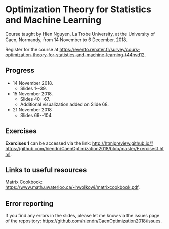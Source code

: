 # Optimization Theory for Statistics and Machine Learning
Course taught by Hien Nguyen, La Trobe University, at the University of Caen, Normandy, from 14 November to 6 December, 2018.

Register for the course at https://evento.renater.fr/survey/cours-optimization-theory-for-statistics-and-machine-learning-t44hvd12.

## Progress
- 14 November 2018.
  - Slides 1--39.
- 15 November 2018.
  - Slides 40--67.
  - Additional visualization added on Slide 68.
- 21 November 2018
  - Slides 69--104.

## Exercises

**Exercises 1** can be accessed via the link:
http://htmlpreview.github.io/?https://github.com/hiendn/CaenOptimization2018/blob/master/Exercises1.html.

## Links to useful resources
Matrix Cookbook: https://www.math.uwaterloo.ca/~hwolkowi/matrixcookbook.pdf.

## Error reporting
If you find any errors in the slides, please let me know via the issues page of the repository: https://github.com/hiendn/CaenOptimization2018/issues.